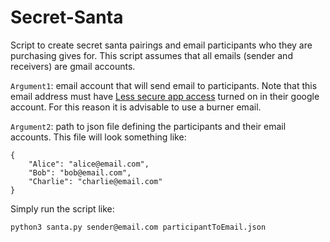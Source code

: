 # Secret-Santa
Script to create secret santa pairings and email participants who they are purchasing gives for. This script assumes that all emails (sender and receivers) are gmail accounts.

`Argument1`: email account that will send email to participants. Note that this email address must have [Less secure app access](https://realpython.com/python-send-email/#:~:text=Allow%20less%20secure%20apps%20to%20ON) turned on in their google account. For this reason it is advisable to use a burner email.

`Argument2`: path to json file defining the participants and their email accounts. This file will look something like:
```
{
	"Alice": "alice@email.com",
	"Bob": "bob@email.com",
	"Charlie": "charlie@email.com"
}
```

Simply run the script like:
```
python3 santa.py sender@email.com participantToEmail.json
```